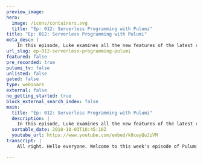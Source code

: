 ```yaml
---
preview_image:
hero:
  image: /icons/containers.svg
  title: "Ep: 012: Serverless Programming with Pulumi"
title: "Ep: 012: Serverless Programming with Pulumi"
meta_desc: |
    In this episode, Luke examines all the new features of the latest release of Pulumi to code for serverless environments.
url_slug: ep-012-serverless-programming-pulumi
featured: false
pre_recorded: true
pulumi_tv: false
unlisted: false
gated: false
type: webinars
external: false
no_getting_started: true
block_external_search_index: false
main:
  title: "Ep: 012: Serverless Programming with Pulumi"
  description: |
    In this episode, Luke examines all the new features of the latest release of Pulumi to code for serverless environments.
  sortable_date: 2018-10-03T18:45:10Z
  youtube_url: https://www.youtube.com/embed/k8ceyQuJiVM
transcript: |
    All right. Hello everyone. Welcome to this week's episode of Pulumi TV. Uh My name is Luke Hobin, uh CTO at Pulumi and I'm really excited to be back again this week uh to talk about uh serverless with Pulumi. Uh So last week, if you joined us, we kind of talked about KTIS and a bunch of the new things we've done uh to support Cotti and make that a really great experience uh within Pulumi. Um But as we talked about, uh Pulumi, really kind of allows you to do a variety of different tasks in terms of uh managing cloud infrastructure. So, as well as doing, you know, managing your kubernetes resources, you can also manage raw cloud infrastructure and aws or Azure or GCP, you can also do serverless and containers directly against these platforms. And so today, I kind of wanted to go and do a deep dive in the serverless part and show some of the new things we've done, show some of the things that you can do using Pulumi in terms of deploying serverless applications. Now, one thing to note is, you know, that's really interesting. I think here is although a lot of developers are doing just or just service or just infrastructure. One of the things we increasingly find when we kind of go and talk to folks is that people are doing a combination of these three. So they're really combining in the same application doing plus infrastructure or infrastructure plus service. And it's these combinations where Pulumi can be really powerful and really open up new possibilities for how you think about uh developing and deploying your applications. So today, I'll really do that dive on services. But the thing, one of the key things to keep in mind for Pulumi is that you can combine all the things I'm showing today with the kind of things we've talked about around infrastructure and, and other things uh in the past. So with that, let me dive straight in and I'll kind of uh uh do a tour through, kind of getting started from nothing to kind of some working server option and show some of the building blocks of how you can inject uh serverless features into your cloud native uh applications uh with Pulumi. OK. So here I am on the uh Pulumi uh home page. Um And uh and you can see as we kind of talked about the, the areas that we focus on in terms of service infrastructure. And uh one thing I just noticed we just hit 1400 stars. So thanks everyone who's gone out there and uh and, and been uh participating in the github project. Uh Pulumi is open source. And so we've had a bunch of folks jumping in uh sending contributions, opening up uh bugs and issues in the, in the bug tracker there. Uh So really, really having fun with the, the community uh that's building up around the open source project. Um But to get started, I'm gonna go ahead and click sign in here and this takes me into the uh into the Pulumi um uh portal in this Pulumi portal, I can sort of manage my uh my Pulumi applications. And so one of the things we recently added was actually the ability to create a new project directly from inside this portal. So previously, you could go in and create a new project from the Pulumi uh cli um but we didn't have a, an entry point here to sort of walk you through that process. And so now we do and this makes it really easy to kind of get started uh with Pulumi. And so for today, I'm gonna focus on AWS and I'm going to use Typescript Pulumi, of course supports a variety of different platforms, Aws, Azure GCP S open stack. Uh We recently added uh vsphere support for, for VM Ware uh and also a variety of languages. So, Typescript javascript, Python and go uh and there's a recent community contribution to add dot net and we're continuing to add those as well. Uh Today, I'm gonna start just with this aws typescript example. Uh And I'm gonna create it in my account. Uh Just use this simple name here. Well, let me just call it serverless since that's what we're talking about. Uh And I'm going to do it in Us West too. And let's create a project. So this has gone ahead and created the project for me and just given me the command, I can type here to go ahead and create that. So first, I'm gonna create a um demo today and then I'll just paste that command in to go ahead and create that project. And this will actually bring down the source code of one of our templates and then ask me for any information I need. Since I ported that in on the website, I don't need to provide any. It'll go ahead and preview what's going to happen when I deploy this application. In this case, the template just deploys an S3 bucket. I go ahead and say yes to accept that. And we'll actually deploy that directly into AWS. OK? So there we go. We have our first uh Pulumi application uh deployed uh right there. So I'm gonna open up this folder and see kind of what we've got uh in this application. So the core of it is just this simple index dot TS file that we see here. Uh We've got a bucket uh and that bucket has uh and then we expose the bucket's domain name out here. And you see, you see that over here. When we, uh when we stood up this stack, we got this bucket name called this. OK? So we've got a very simple piece of infrastructure that's deployed. Um That's just creating a bucket that I'm going to manage with my Pulumi application. And so when we think about serverless applications, we often think about sort of the ability to have little pieces of code that we can write that are run in a serverless fashion. We don't have to deploy a heavyweight VM or container. We can just say here's some code run this on these events that might happen inside my infrastructure. And these kind of serve patterns can be tied to, you know, building full sort of API gateways and we'll show you some examples of that later, but frequently they're actually tied just to pieces of my infrastructure. And so in this example, for instance, I have this bucket uh and I might want to do something on an event. So when a new object is, is added to that bucket, I might want to do something. So one thing I'm gonna do is uh for the demos today, I'm actually going to uh use some new features of uh that we've recently added in uh that aren't yet available. And so what I'm gonna do is is use the DEV package instead of the latest package and this will pull in the um the not yet released version of this. All the demos I'm gonna show today are available uh to, to use on top of some of the released packages as well using a um some libraries like the A W services library. We're actually moving to make a lot of this more first class. And so I'm going to show that experience today uh using the very late packages. So now that I have that I'm just gonna run N PM install to update uh my dependency to that latest package. Um And since uh Pulumi is using uh just regular N PM uh packages uh to deploy these things, I am just able to say DEV and use the N PM tool chain to go and get that latest package and update it. And now my uh system is, is using uh the latest packages with the latest features and among them is the ability to say bucket dot on event or on object created or on object removed. And so these are new API S that we've added that give you the ability to hook up event handlers when uh something happens in this piece of infrastructure. And so for example, when this bucket that I created gets a new object created, um I just call this new object. Uh Now I can run uh a handler. Uh and so on for this example, I'll say, let me just write it like this. Um So what I'm gonna do here is say when an object is created uh on this bucket, I want to handle it with this event. And so let me just go ahead and write console dot log ev console dot log CTX. So one of the things you will notice here is when I hover over these because I'm using typescript here. I actually get sort of a lot of the information inside my editor. And this is one of the really nice things about using Pulumi to define my infrastructure and to define my sort of these, these serverless handlers is that I get all the sort of typing information, I get the error handling, that sort of thing from, from a real programming language. And so here, for example, I get told that this event is actually going to be a bucket event. Um So because this is an event handed on a bucket, I'm going to get back a strongly type of bucket event. And so I can actually see what that's made up of. Uh you know, we can see this is the details inside there, you know, I can get the bucket and the object that was impacted that sort of thing. But for now I'm just going to print it out. And similarly, this c is a well defined object that Lambda, a Lambda has. That is the context that the Lambda is executing within. So I'm just going to print both of those out to the console and the nice thing is here that I'm kind of combining the ability to create and manage my infrastructure, this bucket along with the ability to find some code that's going to run when things happen with my infrastructure, being able to define these in one place and version them together is a really nice capability, especially for kind of building serverless applications. So let me come over here and just say Pulumi update um Pulumi update And I'm just gonna say Pulumi dash oops on the up dash Y. I'm just gonna say this to go ahead and accept the um the update, pick that same stack that I just deployed. And this will show us first a preview of what changes this is going to make and then it'll go ahead and apply those changes because I said dash Y. And so we see a couple of things. First off, we're creating this uh bucket event subscription which has a function associated with it and some roles and permissions to assign to that function. And then second, we're, we're attaching to this bucket of bucket notification. So we're saying that we want that um bucket to be notified whenever uh that changes. So this is go ahead and deploying those uh those resources to AWS. Oh And there we go. I just finished a second ago. So it took about 22 seconds to deploy that and we, we created several different resources. So there's a couple of nice things here one, I'm using a slightly higher level pattern for doing this. I don't have to think about all the different details about how I create the bucket subscription objects and how I create the permissions for the lambda and how I create the, the A lambda object itself. Doing that, you know, raw against the ABIs Apis is possible, but it's a fair bit of boiler plate that you kind of have to do every time. And so here we're giving you a really simple way to hook those up in sort of the canonical way. If you need to hook them up and control every detail, you can of course fall through to the underlying Apis. But the result is that with just a couple of lines of code, I can sort of create the various resources I need in native us to handle this. And so now I can do something glycare S3 LS S3 colon, colon. Uh Let me just see. Um Let me actually, first, I'm gonna do one thing. I'm gonna make my default stack be this one that I um I created. So Pulumi has a notion of stack so I can have multiple instances of my application that are stood up at once. Um In this case, I'm just working with one instance of this application and it's this one that I created in uh us West two. So I'm gonna pick that one. And now I'll just say uh Aws S3 LS, let me stack output. Let's grab the name of this bucket name. So this will make sure that whatever the name of my bucket is I just insert right in here. Um Now there should be no objects. Uh uh Sorry, I'm I'm exporting the uh I'm exporting the uh the DNS name of that bucket, which is not the, the right thing to use for this. So let me just do a quick Pulumi up dash Y to um export the, the um bucket name itself. OK? So we don't have to make any actual changes or infrastructure, but we see now that the export is not this DNS name but the actual bucket name. And so now let me just try that one more time. OK? Great. So there's no objects in my bucket right now. Uh But let me uh put, put some uh object in there. So I'm gonna take the package Jason file. That's right here. And I'm gonna put that in that same uh location. OK? So this is taking that bucket that we just created using Pulumi and putting a file up into the bucket uh manually. And what they should do is actually trigger that event that we saw that on object created event. And so to see whether that's created, there's kind of a couple of ways I could do that. So the first and also to show the, the, the um more involved way first is to come over here and look at the details of my um my application inside the Pulumi console. And so the Pulumi console kind of gives me the whole history of what the deployments I've done of the outputs of the stack including uh including this bucket name here. But importantly, it then also has this resources tab where I can drill down and sort of find all the details of of these resources. And in particular, I can see this Lambda function and click on this and come over into my Aws console. And so here I can go to monitoring and I can see that this was actually hit once. So that means that this this function I created was actually triggered when I plugged that in. And if I come over to view the Cloudwatch logs, I can actually see the, the logs that I just ran. So that's one way I can do this. Um But I Pulumi actually also has built in a really handy command, Pulumi logs. I'll just do logs, dash F to follow the logs. And what this does, it shows me that same information but directly from the Pulumi cli. And so because I deployed this application with Pulumi, we know what all the different resources inside it are and we can provide an aggregated logs over all those resources. And so this shows that same thing, it shows the, the two things I console logged the event uh and the context object Um And so here, uh here's that event object, obviously, there's some inner structure that we, we didn't print out here. And here's the, the context object with all the details of my um my lamb execution context. So here we go, we've just deployed a really simple service application uh to Aws um using these really nice uh built ins like on created. Um Of course, we can go a lot further here if we want, right? So we can do things like inside here, we could go and use the Aws SDK. Um And we could use that to, to get the, the contents of that object and do something with it. Uh We can also, of course, because we're uh you know, we have full access to everything in Aws. We could do something like, you know, create a new um Aws dot Dynamo DB dot C and I won't fill in the details of this right now, but we could create a Dynamo DB table. And then inside this event handler, we could put information about that into dynamo. We could create a Aurora serverless table or instance and use that from within our serverless function here. So the ability to combine all of the infrastructure in Aws with the serverless functionality really handy way to kind of combine the best of infrastructure with the best of these serverless things. OK. So in this example, uh I did this by just writing a little event handler right in line here uh in javascript, but you may sort of have a couple of questions here. One is what if I want to control some of the characteristics of how this piece of code runs? So maybe I wanna run with more memory or I want to uh run with a particular uh I am role that is very specifically tailored to uh my organization or the needs of this application. And so what we can also do here is we can create uh the, the, the sort of uh Lambda functions in a more explicit way. So I can say something like new Aws dot uh lambda dot function. And there's actually two kinds of functions that we now support. So we support uh LAMBDA function, which is the full capabilities of the underlying um the underlying A S LAMBDA API. So the ability to wrap up any other language, zip file and upload it and use that as my function. But if I still want to use this capability to provide a little call back in line, I can use this uh callback function overriding. So let's just call this F. You see, there's a few things here. So one I can provide my callback back and so I can just take the same uh call back I had down here. And in here instead of me passing that call back directly, I can pass this F which is my callback function. The benefit of this of course is that now I can do things like say memory size 2048 right? So maybe I want this thing to be a much bigger memory size by default. If you looked at uh what we printed out over here, by default, this was using a 128 megabyte instance. So very small, not much compute and this may not work for my needs. So I can just write it like this to override the memory size and now I can pass that object in here. And so now I can do Pulumi up dash Y and we'll see that this will actually propose a set of changes to my application. And so a variety of different things. A we're going to create some of these new roles and functions. B we're going to delete some of the old ones and then we're actually going to replace the permission that gives, that gives this new lambda access to my function. Um And so Pulumi figures out all the changes that needs to make to the infrastructure in the most minimal way. Uh And it will just go ahead and, and make those changes. So you see some of these things are created, some of these things are being replaced. Uh And everything else is being updated once those changes are made, uh my application is now in this new form. And if I go ahead and uh you know, copy some of this thing in there again, I can type Pulumi log dash F and we should see now another event in my stream. It might take a second for this to show up because we got to warm up a new, uh a new Lamer. There we go. Ok. So that time we saw, um it took a second. It took a little while to run that. Actually, it says it only took 16.83 milliseconds, but it felt like it took a little above maybe that was just a cloudwatch, taking a while to get the logs. Um But we'll see that this time when we ran, it was uh 2048 megabytes. So we actually ran with that new context that we provided um within the, the callback function. OK? So this is a really nice way to just fully control the context. So I could also pass up the role that I want to use and manually create an IM role. If I want to just define the policies, I can say, you know, hey, I want the aws dot im dot um Maybe a lambda dynamo, I DB execution role um or I could define my own so I can use any existing policies that I want or create my own policies. And there's a whole bunch of other properties that are available here if I want to set up the dead letter configuration, uh If I want to set up the km key to encrypt my environment, anything I want like that I can go ahead and do uh from these, as we mentioned. Of course, I could if I want to actually use the a Lambda function and then I can provide the code and I can just, if I have an existing, you know, Python application that I want to host inside this function, I can do that by just pointing at the location of that of that folder and zipping that up and sending that up to LAMBDA. So the full capabilities of just taking existing serverless kind of apps to support Lambda and deploying them this way and hooking them up to events using functions like this is also all all available as well. One other kind of uh nice thing that we added um recently that that helps with a few different patterns. We've seen folks using uh kind of some of these service capabilities with is actually the ability to specify not just a callback but a callback uh factory. And so a callback factory is just uh effectively a function which uh looks like this. Um So I just wrap that uh that event handler that I wanted that, that just prints out uh the results of the the event in context. I just wrap that in a function which is called and then returns uh the inner handler. And the key thing is this gives me a chance to um to put some code that runs before the actual function is returned. And so this is really handy because in most of the service platforms today, when they run your functions for you, they'll actually stand up an instance of your function and keep it warm for a period of time. And then they'll invoke that function, that same instance of the function multiple times every time a new request comes along. And so as well as having access to what runs when that function gets called, you sometimes want to be able to control the code you run once per warm up. Um And so this may be code like, you know, hey printing out some context about the the instance and when that warmed up, it may also be something like, you know, connect to my sequel um uh database. And then maybe inside my hand or I want to actually, you know, make a sequel query and the cost of connecting a SQL database may be, you know, non trivially high. And so I want to do that only once per instance of my uh function that gets warmed up, not every time a new request comes in. And so for high performance kind of applications of uh servers uh infrastructure, this is super important and we now support that directly using this kind of callback factory mechanism. So I'll just uh just to show this, I'll um do the same thing. Uh Let me up, dash why go ahead and uh deploy that new function. So we change the code a little bit. Uh Now if I uh you know, copy that thing in again and look at my logs this time, you see, I actually got this uh message saying warming up. Uh And so it does a warming up once and then we will not say that we get run again. Uh Every time the function gets cold. So it looks like the function is being called right now. Uh We got run once if I come over here and copy that in again. Uh We actually see now we've got two of these, uh there's the warming up there and then there's one instance of it running and we're about to see the other instance of it running, uh get logged in just a second. Ok. There we go. So I just finished running. Ok. So there we see, we can kind of uh uh also do this pattern of kind of doing warmup tasks as well and completely control what gets run as part of the uh lambda function. OK. Uh So one of the key things here, I've talked a lot about kind of this on object created on buckets, but we really support sort of a wide variety of this sort of thing. So there's, there's many patterns that we can support here. So like Aws dot Cloud Watch, uh uh has a Cloudwatch events. So I can say on schedule for instance, and I can say you know, uh every minute and then I can pass a, a pattern. And so um I can pass a pattern like this and now I can just write a little function. Uh And again, this function, uh this function will actually get run every time, every minute. Um And so again, we see this is actually a, a, you know, a, a cloud watch uh event target, so we can get the details of, of when that was run, the time that it was executed. Um And that sort of thing. Um But this is another example where I can just hook up into my infrastructure, something like a, you know, something to kick off a task every minute or every night or anything like that. Similarly, we can do things with sort of API gateway. And so uh another really uh popular use of sort of um service is to create simple rest API S uh that we want to support um that are tied into our infrastructure in some way, maybe they give us uh access into our front end over uh some containers that are running in our or some BM that are running inside our back end systems. And so in the same program that deploys my V MS or my containers, I might want to just create a simple little API that maybe is, is exposed um only who sort of a management endpoint. And so I can do something like uh let API equals new aws dot um In this sense, we put under API gateway, this one's actually in a new sort of experimental name space because we're still kind of working on the design of this. Uh But I'll show you kind of what this looks like. Um And what I can do here is I can specify a few things, the main one being routes, so I could actually specify a swagger string. And this would just let me take uh the existing swagger specification of the A API gateway and, and automatically create an API for me that's managed. I don't have to think about all the different deployments and stages and all these different things. Um But I can make it even simpler and just do something like routes, I can specify a set of routes. So here I'm gonna say my path is, you know, on the route, my method is get and my handler is, yes, let's do it like that. Um And maybe here I'll say uh turn status code 200 body. Hello. OK. So what this will do is it'll actually uh create a handler which uh takes an event. And again, this is an API gateway uh dot X dot request. So this is the, the pattern that the API gateway will pass as a, as a, as a typed object. An API gateway expects me to pass back something with a status code and a body um indicating what the HTP response should be. So now I can create that and I can just come down here and say export and constant end points equals API dot URM. And so this should expose a new rest API uh that on the route of its API, I will, will serve. If I make it get to the root of its API, I'll get back 200 in Hello world. And so let me just come over here and do my same Pulumi up dash Y OK. So this is actually going to create several things. And this is again another example where I can write some very simple code. That kind of makes sense in terms of what I want to do and I can get back sort of the, the reasonably complicated set of a address primitives that I need to make that really happen. And so in this case, that's a few things I need to create this API gateway, rest API this deployment, this stage, I need to give the lamb the permission uh to be invoked by that API gateway. And I need to um create that default role. So we go ahead and can create all those things. It's very fast to create these resources. But there's a lot of different resources I've got to stitch together in a very particular way. And so all of that is what we've wrapped up behind this little um helper API. And we see now that we have this uh this end point here. And if I hit that, you'll see that I actually get back this hello world. Um And so we actually were able to successfully deploy that API and uh and run that code. So one other thing to note um about these kind of little callbacks is and I haven't really emphasized this here is that I can, of course, inside these um inside these API S here, I can write any code I want to use uh um functionality of my uh of my infrastructure. And so in this example, I have this bucket that I created. And what I could do here is instead of just saying hello world, I could say um I could say something like hello and then I could say bucket dot uh id dot get. And so I want to get the, the id of that bucket and embed it in here as a print. So what it's gonna do is it's gonna have my API now tell me where that bucket is. Um And so actually I'll just put it S3 co slash in front of it. And if I come over here and just deploy that, we'll see that all we're gonna need to do is update the actual function that was deployed into this infrastructure. Uh So it's very quick to update that. It only takes a couple of seconds. And now if I come over here and, and hit this end point again, we'll see Hello. And now we have my S3 bucket and this is really valuable because I've actually had the same piece of code where I'm versioning both the bucket and the API I'm defining, I have access to that as information and so I can embed in here or anything like that. I could also, you know, write new objects into that bucket as part of this API I could, when this, when an event happens on that bucket, I could trigger putting something in dynamodb or in my SQL database, I can sort of hook all these things together using these little pieces of serverless functionality. So there's quite a few more of these uh pretty much every place where AWS exposes some event handler, some capability to, to run a Lambda as a result of one of these things, we have the ability inside the AWS API S now to write these very simple callbacks that hook up to that and make it really easy to, to, to add some of this rich functionality into your cloud infrastructure. So, OK. So I've really focused in this demo so far on kind of some of the primitive building blocks we have available uh both in Pulumi uh to kind of use these callback function, that sort of thing and in AWS specifically to hook up uh some of those event handlers and those are both really important building blocks. But there's two key additional things that that are worth calling out. The first is that we kind of support the same functionality for all the cloud providers. So if you're on Azure, we also have similar functionality and we're working on adding even more of these uh these event handler hooks into Azure on GCP. We have the ability to kind of create wrappers over functions and do things like this as well. So over time, we're gonna be adding the same level of richness you see here across all those platforms. Um So that if you're using GCP, Azure, A BS or even if you're doing kind of service things on, on KTIS um that you have access to the same kind of simplicity of API in all of those places. The second thing though is for many users, they actually want to go kind of a step further and think about how to um how to build these sort of applications in more of a, more of a cross cloud way. So how do I take, you know, instead of me having to specify this is in terms of API gateway, can I specify this in terms of just, hey, I have this express application that I want to run in the cloud and I want to describe how that's going to run in a way that I could deploy to AWS or to Azure or to GCP or somewhere else. And so one of the things we've done in our, in our, in one of our packages called cloud package is really enable that kind of scenario. And so I wanted to quickly show that just as an example of how we can take some of these patterns and move them to kind of multi cloud. So to do that, I'm actually gonna use an additional package. Uh So I'm gonna say M PM install dash or save and I'm gonna say alu cloud and app glu cloud aws because I'm gonna be using the this cloud package to target Aws while I'm at it, I'm also gonna install um express and types express because I'm gonna use that in my uh in my demo. OK? So now I've got all of those I can come over here and say I'm just gonna actually delete all of this stuff. And while I'm doing that, I would say Pulumi destroy it or Pulumi solu up dash y uh to, to remove all that existing stuff from this application, ok? We'll let those all delete in the background and we'll come over here and just write a little bit of new code using this uh using this new package. So in this Pulumi cloud package, we give you access to some of the some similar building blocks, but these building blocks are not tied to any particular cloud platform. And so I can say something like new cloud dot And I get access to some higher level concepts. So, you know, cloud dot table, which is a, you know, no sequel data store that can map to something like dynamo to B on AWS, but also can map to something like Azure table storage on uh uh no on Azure and similarly a bunch of other things buckets and um H TB M points, et cetera. So the one I'm gonna highlight today is actually uh the ability to say um a new cloud that HTP server. And so when we showed the example of kind of exposing an API in the previous example that was really specific to uh API gateway and the the objects we got passed, you know, the event and context objects were the, the API gateway ones. And those are obviously going to be different on every different cloud platform. And for most users, they don't really want to think about those things. That's sort of just something they've got to do to make it work on AWS. They really want to think about just building their express application or building their node HDP server. And so one of the things we support at this uh in this cloud package now is the ability to create a little API and this API uh just has a little uh factory here, which lets me create my own uh HTP server uh using node and return that. And we're just going to serve that using whatever cloud platform technology uh we have under the hood. And in this case, I'll just say, you know, constant uh let me just get express here. OK? And now I'm gonna say constant uh app equals uh express and now I'm gonna say return apple, OK? And now we see my error squiggles went away. So uh what this uh what this expects is to, to be to have return something which uh supports the node HTP server pattern. So the uh request response uh call back and the express is one example of something which does support that. And so I can just create a new express app in here. And now I can say something like app dot get. And for those who have used express, you know, this is, this is very uh familiar kind of, I can do something like Res dot Jason, you know, hello or OK. So there we go. I just created a little uh express app and now I'm gonna say export, constant end points equals API dot Ur. OK. So this is another way to do kind of something similar we were looking at before but where I get to use the full capabilities of of node and express in this case. So let me know. Oh, so this uh previous destroy actually failed. Um And it, it failed actually in a really uh nice way. I'm, I'm very thankful that it does this um it says error deleting S3 bucket, uh the bucket tried to delete is not empty and that's because we did put some objects in there. So what I can do is come in here and say a three RM uh grab that bucket name and then it's called package Jason. So this will actually delete that thing. And now I believe if we uh Pulumi up dash why we should continue the deletion of those remaining uh resources and now stand up all of the stuff that we need. Uh But one additional thing here, it's telling me I actually need a new configuration setting. So right here it tells me that I need to set the cloud provider. Uh And so here I'm gonna set the cloud provider to AWS. And the key thing here is that this cloud package, as I mentioned is, is neutral to the different clouds and so I can use it on any different cloud. So here I need to tell it that I want to target Aws and create resources inside uh AWS. Let me go ahead and say, um Pulumi up dash Y. So we'll see it's going to create all these new resources and then it's gonna clean up the old ones uh that were there from before. Um So it's gonna go ahead and create some similar code to what we saw before. Um But now we see it's doing that uh to create this cloud HTP server, uh We'll give it a second to deploy that function, ok? And now it's cleaning up after itself. Ok. Great. Um And so now if we hit this end point, uh we should see hello world. Um So just like we expected, we're now serving that API um using uh using it a bit. So another pattern for doing this. But of course, the, the key reason we moved over to using this, well, there's 21 is that we get to kind of use the full express and we could take an existing express application, just run it right inside here. Um really flexible in terms of uh running sort of node code here. But the other reason is that this cloud package is is cloud neutral. And so we can also do something like say Pulumi stack and KN um Azure. And so I'm gonna create another stack um using the same program um in this stack uh to run this, I'm gonna have to do Pulumi install that just save at Pulumi Cloud Azure. And for this stack, I'm gonna need to, well, I'm just gonna try and run it and see what happens. Um So in this new stack, I'm gonna stand this up and I'm gonna say uh blew me up. So the first thing it says is because in this new stack, I haven't provided that configuration, I need to tell it which cloud in this stack do I want to target? Instead of me saying A W BS here, I'm just gonna say Azure. Now, if I run Pulumi up, it's gonna try and deploy all this stuff using Azure. But that means it's going to mean we need to set some additional settings. So for example, it's asking me to set the uh Azure location. And so I'll just say us West sure. If I do pull me up one more time, uh we should actually try and deploy. Oh, I'm not logged in right now. So let's log in to Azure and we'll go ahead and do Pulumi up. The key thing here is I'm taking that exact same application that I just wrote no changes to my application code and I'm deploying it just with a change of a couple of configure variables. I'm going to deploy it into Azure. And so we see here, we're creating the same cloud hphp server, but because of that configuration, we're actually going and creating resources in Azure instead of in uh I, I got us West BROM. OK? Uh It's, I'm, I'm getting my clouds con uh confused. It's West Us. OK? Uh Let's try that again. So one of the nice things you see there is even when things like that fail, like I got, you know, I got the name of that thing wrong, which is sort of a typical mistake because you're kind of developing these applications. Uh One nice thing is that it did actually succeeded in creating several of the resources um that did not depend on that. Uh And so you'll see that there's no change to those and we're just able to continue going from where we got to. And so every time this sort of one of these failures in, in Pulumi, uh we make as much progress as we can, we hit that failure and then we kind of can keep going towards the new desired state um that we want to deploy to. And so here we see, we create a bunch of these objects to support that. We create a storage container to upload the source code into and a zip blob port. And now we're actually creating that function app inside Azure to host to, to run our function that's going to handle this HDP API. And so all this is sort of beneath the hood stuff uh that you can use. But um but the key thing here is that using the same, very simple uh front end to uh to this, I can run and deploy a server application to either of these platforms. OK? So there we go. Now, we've got this thing running on Azure. It might take a second to warm up this first time. Uh But there we go. Uh we're serving it off of Azure website slash API that exact same uh API there. And of course, the, the benefit of this is that uh as well as me just serving an HP server, I can also do things like say, you know, let bucket equals new uh data or new cloud dot bucket. So I can create a bucket in a cloud neutral way I can also create a new uh table so I can get, you know, if I want to uh have some table storage, I can do that. And so, uh so this will now go and create either my uh cloud storage in Azure cloud storage or my dynamo TV table. And over time, we're going to add more things here. So we were thinking about kind of adding the ability to have a mysql store that's, that's implemented in the various different ways that managed mysql is supported on different cloud providers or adding uh you know, managed reddi in the various different ways that that's supported. So it's really easy to take advantage of these building block components of the cloud without taking a hard dependency on any one of the particular cloud platforms. OK. So that's a quick uh kind of overview of uh of some of those pieces. One of the things I want to kind of do before I finish up here is just show uh point us to a couple of other examples that build on top of this that uh you might be interested in sort of taking a look at to go a little bit uh further. So one that's uh kind of interesting here um that builds on top of what I just showed is um cloud GHTP server. Um And so in this example, we can see a slightly richer version of the same thing we just showed where we have an HP server that creates an express app. But in this case, we handle all routes and then just write some code to count how many times that route has been hit and to store that in a cloud dot table. And so this has a um and this has a backing data store associated with it. Uh and it manages the state of those routes for you. Um But again, this can be deployed to any client.

---
```

